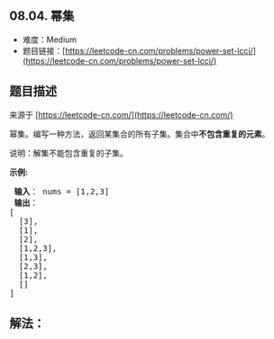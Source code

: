 ##  08.04. 幂集

- 难度：Medium
- 题目链接：[https://leetcode-cn.com/problems/power-set-lcci/](https://leetcode-cn.com/problems/power-set-lcci/)


## 题目描述

来源于 [https://leetcode-cn.com/](https://leetcode-cn.com/)

<p>幂集。编写一种方法，返回某集合的所有子集。集合中<strong>不包含重复的元素</strong>。</p>

<p>说明：解集不能包含重复的子集。</p>

<p><strong>示例:</strong></p>

<pre><strong> 输入</strong>： nums = [1,2,3]
<strong> 输出</strong>：
[
  [3],
&nbsp; [1],
&nbsp; [2],
&nbsp; [1,2,3],
&nbsp; [1,3],
&nbsp; [2,3],
&nbsp; [1,2],
&nbsp; []
]
</pre>


## 解法：